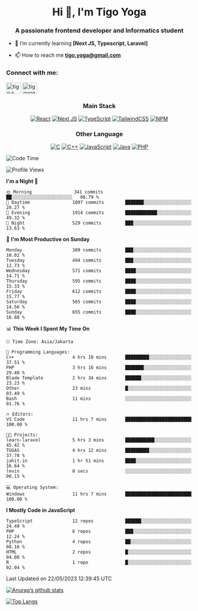 
<h1 align="center">Hi 👋, I'm Tigo Yoga</h1>
<h3 align="center">A passionate frontend developer and Informatics student</h3>

- 🌱 I’m currently learning **[Next JS, Typescript, Laravel]**

- 📫 How to reach me **tigo.yoga@gmail.com**

<h3 align="left">Connect with me:</h3>
<p align="left">
<a href="https://linkedin.com/in/tigo s yoga" target="blank"><img align="center" src="https://raw.githubusercontent.com/rahuldkjain/github-profile-readme-generator/master/src/images/icons/Social/linked-in-alt.svg" alt="tigo s yoga" height="30" width="40" /></a>
<a href="https://instagram.com/tigoyoga" target="blank"><img align="center" src="https://raw.githubusercontent.com/rahuldkjain/github-profile-readme-generator/master/src/images/icons/Social/instagram.svg" alt="tigoyoga" height="30" width="40" /></a>
</p>



<h3 align="center">Main Stack</h3>
<div align="center">
  
  <a href="">![React](https://img.shields.io/badge/react-%2320232a.svg?style=for-the-badge&logo=react&logoColor=%2361DAFB)</a>
  <a href="">![Next JS](https://img.shields.io/badge/Next-black?style=for-the-badge&logo=next.js&logoColor=white)</a>
   <a href="">![TypeScript](https://img.shields.io/badge/typescript-%23007ACC.svg?style=for-the-badge&logo=typescript&logoColor=white)</a>
  <a href="">![TailwindCSS](https://img.shields.io/badge/tailwindcss-%2338B2AC.svg?style=for-the-badge&logo=tailwind-css&logoColor=white)</a>
  <a href="">![NPM](https://img.shields.io/badge/NPM-%23000000.svg?style=for-the-badge&logo=npm&logoColor=white)</a>
</div>
<h3 align="center">Other Language</h3>
<div align="center">
  
  <a href="">![C](https://img.shields.io/badge/c-%2300599C.svg?style=for-the-badge&logo=c&logoColor=white)</a>
  <a href="">![C++](https://img.shields.io/badge/c++-%2300599C.svg?style=for-the-badge&logo=c%2B%2B&logoColor=white)</a>
  <a href="">![JavaScript](https://img.shields.io/badge/javascript-%23323330.svg?style=for-the-badge&logo=javascript&logoColor=%23F7DF1E)</a>
  <a href="">![Java](https://img.shields.io/badge/java-%23ED8B00.svg?style=for-the-badge&logo=java&logoColor=white)</a>
  <a href="">![PHP](https://img.shields.io/badge/php-%23777BB4.svg?style=for-the-badge&logo=php&logoColor=white)</a>
</div>

<!--START_SECTION:waka-->
![Code Time](http://img.shields.io/badge/Code%20Time-343%20hrs%2032%20mins-blue)

![Profile Views](http://img.shields.io/badge/Profile%20Views-8-blue)

**I'm a Night 🦉** 

```text
🌞 Morning                341 commits         ██░░░░░░░░░░░░░░░░░░░░░░░   08.79 % 
🌆 Daytime                1097 commits        ███████░░░░░░░░░░░░░░░░░░   28.27 % 
🌃 Evening                1914 commits        ████████████░░░░░░░░░░░░░   49.32 % 
🌙 Night                  529 commits         ███░░░░░░░░░░░░░░░░░░░░░░   13.63 % 
```
📅 **I'm Most Productive on Sunday** 

```text
Monday                   389 commits         ███░░░░░░░░░░░░░░░░░░░░░░   10.02 % 
Tuesday                  494 commits         ███░░░░░░░░░░░░░░░░░░░░░░   12.73 % 
Wednesday                571 commits         ████░░░░░░░░░░░░░░░░░░░░░   14.71 % 
Thursday                 595 commits         ████░░░░░░░░░░░░░░░░░░░░░   15.33 % 
Friday                   612 commits         ████░░░░░░░░░░░░░░░░░░░░░   15.77 % 
Saturday                 565 commits         ████░░░░░░░░░░░░░░░░░░░░░   14.56 % 
Sunday                   655 commits         ████░░░░░░░░░░░░░░░░░░░░░   16.88 % 
```


📊 **This Week I Spent My Time On** 

```text
🕑︎ Time Zone: Asia/Jakarta

💬 Programming Languages: 
C++                      4 hrs 10 mins       █████████░░░░░░░░░░░░░░░░   37.51 % 
PHP                      3 hrs 16 mins       ███████░░░░░░░░░░░░░░░░░░   29.48 % 
Blade Template           2 hrs 34 mins       ██████░░░░░░░░░░░░░░░░░░░   23.23 % 
Other                    23 mins             █░░░░░░░░░░░░░░░░░░░░░░░░   03.49 % 
Bash                     11 mins             ░░░░░░░░░░░░░░░░░░░░░░░░░   01.76 % 

🔥 Editors: 
VS Code                  11 hrs 7 mins       █████████████████████████   100.00 % 

🐱‍💻 Projects: 
learn-laravel            5 hrs 3 mins        ███████████░░░░░░░░░░░░░░   45.42 % 
TUGAS                    4 hrs 12 mins       █████████░░░░░░░░░░░░░░░░   37.78 % 
jahit.in                 1 hr 51 mins        ████░░░░░░░░░░░░░░░░░░░░░   16.64 % 
levin                    0 secs              ░░░░░░░░░░░░░░░░░░░░░░░░░   00.15 % 

💻 Operating System: 
Windows                  11 hrs 7 mins       █████████████████████████   100.00 % 
```

**I Mostly Code in JavaScript** 

```text
TypeScript               12 repos            ██████░░░░░░░░░░░░░░░░░░░   24.49 % 
PHP                      6 repos             ███░░░░░░░░░░░░░░░░░░░░░░   12.24 % 
Python                   4 repos             ██░░░░░░░░░░░░░░░░░░░░░░░   08.16 % 
HTML                     2 repos             █░░░░░░░░░░░░░░░░░░░░░░░░   04.08 % 
R                        1 repo              █░░░░░░░░░░░░░░░░░░░░░░░░   02.04 % 
```




 Last Updated on 22/05/2023 12:39:45 UTC
<!--END_SECTION:waka-->

[![Anurag’s github stats](https://github-readme-stats.vercel.app/api?username=tigoyoga)](https://github.com/tigoyoga)

[![Top Langs](https://github-readme-stats.vercel.app/api/top-langs/?username=tigoyoga&layout=compact)](https://github.com/tigoyoga)
